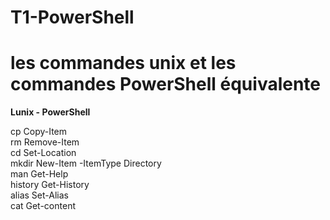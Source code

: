 # T1-PowerShell
# les commandes unix et les commandes PowerShell équivalente

     
 **Lunix -        PowerShell**

   cp             Copy-Item   
   rm             Remove-Item   
   cd             Set-Location   
   mkdir          New-Item -ItemType Directory    
   man            Get-Help     
   history        Get-History     
   alias          Set-Alias     
   cat            Get-content   

